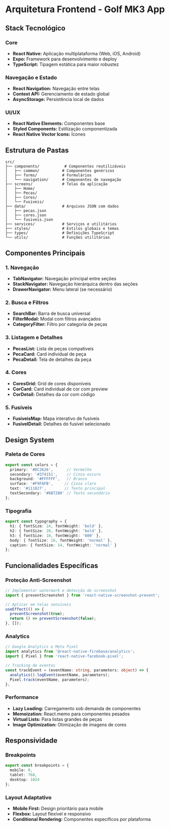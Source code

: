 # Arquitetura Frontend - Golf MK3 App

## Stack Tecnológico

### Core
- **React Native:** Aplicação multiplataforma (Web, iOS, Android)
- **Expo:** Framework para desenvolvimento e deploy
- **TypeScript:** Tipagem estática para maior robustez

### Navegação e Estado
- **React Navigation:** Navegação entre telas
- **Context API:** Gerenciamento de estado global
- **AsyncStorage:** Persistência local de dados

### UI/UX
- **React Native Elements:** Componentes base
- **Styled Components:** Estilização componentizada
- **React Native Vector Icons:** Ícones

## Estrutura de Pastas

```
src/
├── components/           # Componentes reutilizáveis
│   ├── common/          # Componentes genéricos
│   ├── forms/           # Formulários
│   └── navigation/      # Componentes de navegação
├── screens/             # Telas da aplicação
│   ├── Home/
│   ├── Pecas/
│   ├── Cores/
│   └── Fusiveis/
├── data/                # Arquivos JSON com dados
│   ├── pecas.json
│   ├── cores.json
│   └── fusiveis.json
├── services/            # Serviços e utilitários
├── styles/              # Estilos globais e temas
├── types/               # Definições TypeScript
└── utils/               # Funções utilitárias
```

## Componentes Principais

### 1. Navegação
- **TabNavigator:** Navegação principal entre seções
- **StackNavigator:** Navegação hierárquica dentro das seções
- **DrawerNavigator:** Menu lateral (se necessário)

### 2. Busca e Filtros
- **SearchBar:** Barra de busca universal
- **FilterModal:** Modal com filtros avançados
- **CategoryFilter:** Filtro por categoria de peças

### 3. Listagem e Detalhes
- **PecasList:** Lista de peças compatíveis
- **PecaCard:** Card individual de peça
- **PecaDetail:** Tela de detalhes da peça

### 4. Cores
- **CoresGrid:** Grid de cores disponíveis
- **CorCard:** Card individual de cor com preview
- **CorDetail:** Detalhes da cor com código

### 5. Fusíveis
- **FusiveisMap:** Mapa interativo de fusíveis
- **FusivelDetail:** Detalhes do fusível selecionado

## Design System

### Paleta de Cores
```typescript
export const colors = {
  primary: '#DC2626',      // Vermelho
  secondary: '#374151',    // Cinza escuro
  background: '#FFFFFF',   // Branco
  surface: '#F9FAFB',     // Cinza claro
  text: '#111827',        // Texto principal
  textSecondary: '#6B7280' // Texto secundário
};
```

### Tipografia
```typescript
export const typography = {
  h1: { fontSize: 24, fontWeight: 'bold' },
  h2: { fontSize: 20, fontWeight: 'bold' },
  h3: { fontSize: 18, fontWeight: '600' },
  body: { fontSize: 16, fontWeight: 'normal' },
  caption: { fontSize: 14, fontWeight: 'normal' }
};
```

## Funcionalidades Específicas

### Proteção Anti-Screenshot
```typescript
// Implementar watermark e detecção de screenshot
import { preventScreenshot } from 'react-native-screenshot-prevent';

// Aplicar em telas sensíveis
useEffect(() => {
  preventScreenshot(true);
  return () => preventScreenshot(false);
}, []);
```

### Analytics
```typescript
// Google Analytics e Meta Pixel
import analytics from '@react-native-firebase/analytics';
import { Pixel } from 'react-native-facebook-pixel';

// Tracking de eventos
const trackEvent = (eventName: string, parameters: object) => {
  analytics().logEvent(eventName, parameters);
  Pixel.track(eventName, parameters);
};
```

### Performance
- **Lazy Loading:** Carregamento sob demanda de componentes
- **Memoization:** React.memo para componentes pesados
- **Virtual Lists:** Para listas grandes de peças
- **Image Optimization:** Otimização de imagens de cores

## Responsividade

### Breakpoints
```typescript
export const breakpoints = {
  mobile: 0,
  tablet: 768,
  desktop: 1024
};
```

### Layout Adaptativo
- **Mobile First:** Design prioritário para mobile
- **Flexbox:** Layout flexível e responsivo
- **Conditional Rendering:** Componentes específicos por plataforma